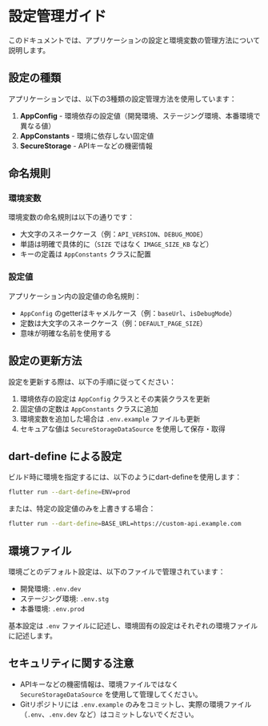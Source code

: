 # 設定管理ガイド

このドキュメントでは、アプリケーションの設定と環境変数の管理方法について説明します。

## 設定の種類

アプリケーションでは、以下の3種類の設定管理方法を使用しています：

1. **AppConfig** - 環境依存の設定値（開発環境、ステージング環境、本番環境で異なる値）
2. **AppConstants** - 環境に依存しない固定値
3. **SecureStorage** - APIキーなどの機密情報

## 命名規則

### 環境変数

環境変数の命名規則は以下の通りです：

- 大文字のスネークケース（例：`API_VERSION`、`DEBUG_MODE`）
- 単語は明確で具体的に（`SIZE` ではなく `IMAGE_SIZE_KB` など）
- キーの定義は `AppConstants` クラスに配置

### 設定値

アプリケーション内の設定値の命名規則：

- `AppConfig` のgetterはキャメルケース（例：`baseUrl`、`isDebugMode`）
- 定数は大文字のスネークケース（例：`DEFAULT_PAGE_SIZE`）
- 意味が明確な名前を使用する

## 設定の更新方法

設定を更新する際は、以下の手順に従ってください：

1. 環境依存の設定は `AppConfig` クラスとその実装クラスを更新
2. 固定値の定数は `AppConstants` クラスに追加
3. 環境変数を追加した場合は `.env.example` ファイルも更新
4. セキュアな値は `SecureStorageDataSource` を使用して保存・取得

## dart-define による設定

ビルド時に環境を指定するには、以下のようにdart-defineを使用します：

```bash
flutter run --dart-define=ENV=prod
```

または、特定の設定値のみを上書きする場合：

```bash
flutter run --dart-define=BASE_URL=https://custom-api.example.com
```

## 環境ファイル

環境ごとのデフォルト設定は、以下のファイルで管理されています：

- 開発環境: `.env.dev`
- ステージング環境: `.env.stg`
- 本番環境: `.env.prod`

基本設定は `.env` ファイルに記述し、環境固有の設定はそれぞれの環境ファイルに記述します。

## セキュリティに関する注意

- APIキーなどの機密情報は、環境ファイルではなく `SecureStorageDataSource` を使用して管理してください。
- Gitリポジトリには `.env.example` のみをコミットし、実際の環境ファイル（`.env`、`.env.dev` など）はコミットしないでください。
